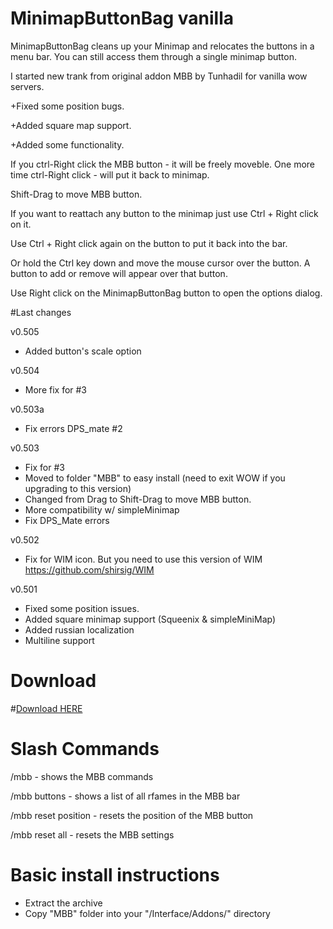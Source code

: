 # MinimapButtonBag vanilla
MinimapButtonBag cleans up your Minimap and relocates the buttons in a menu bar. You can still access them through a single minimap button.  

I started new trank from original addon MBB by Tunhadil for vanilla wow servers.

+Fixed some position bugs.

+Added square map support.

+Added some functionality.

If you ctrl-Right click the MBB button - it will be freely moveble. One more time ctrl-Right click - will put it back to minimap.

Shift-Drag to move MBB button.

If you want to reattach any button to the minimap just use Ctrl + Right click on it.

Use Ctrl + Right click again on the button to put it back into the bar.

Or hold the Ctrl key down and move the mouse cursor over the button. A button to add or remove will appear over that button.

Use Right click on the MinimapButtonBag button to open the options dialog.

#Last changes

v0.505

+ Added button's scale option

v0.504

+ More fix for #3

v0.503a

+ Fix errors DPS_mate #2

v0.503

+ Fix for #3
+ Moved to folder "MBB" to easy install (need to exit WOW if you upgrading to this version)
+ Changed from Drag to Shift-Drag to move MBB button.
+ More compatibility w/ simpleMinimap
+ Fix DPS_Mate errors

v0.502

+ Fix for WIM icon. But you need to use this version of WIM https://github.com/shirsig/WIM

v0.501

+ Fixed some position issues.
+ Added square minimap support (Squeenix & simpleMiniMap)
+ Added russian localization
+ Multiline support

# Download
#<a href="https://github.com/laytya/MinimapButtonBag-vanilla/releases/latest">Download HERE</a>


# Slash Commands

/mbb - shows the MBB commands

/mbb buttons - shows a list of all rfames in the MBB bar

/mbb reset position - resets the position of the MBB button

/mbb reset all - resets the MBB settings

# Basic install instructions
  - Extract the archive
  - Copy "MBB" folder into your "<WOW FOLDER>/Interface/Addons/" directory
  
